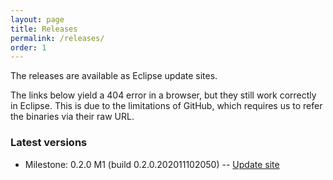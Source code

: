 ```yaml
---
layout: page
title: Releases
permalink: /releases/
order: 1
---
```


The releases are available as Eclipse update sites.

The links below yield a 404 error in a browser, but they still work correctly in Eclipse. This is due to the limitations of GitHub, which requires us to refer the binaries via their raw URL.

### Latest versions

 - Milestone: 0.2.0 M1 (build 0.2.0.202011102050) -- [Update site](https://raw.githubusercontent.com/proxima-tools/proxima-tools.github.io/main/updates/milestones/0.2.0M1)